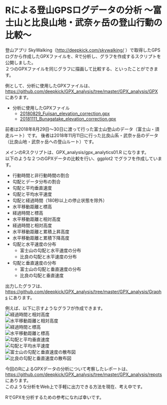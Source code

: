 # Rによる登山GPSログデータの分析 〜富士山と比良山地・武奈ヶ岳の登山行動の比較〜  

登山アプリ SkyWalking（http://deepkick.com/skywalking/ ）で取得したGPSログから作成したGPXファイルを、Rで分析し、グラフを作成するスクリプトを公開しました。  
２つのGPXファイルを同じグラフに描画して比較する、といったことができます。

例として、分析に使用したGPXファイルは、
https://github.com/deepkick/GPX_analysis/tree/master/GPX_analysis/GPX
にあります。  

- 分析に使用したGPXファイル
  - [20180829_Fujisan_elevation_correction.gpx](https://github.com/deepkick/GPX_analysis/tree/master/GPX_analysis/GPX/20180829_Fujisan_elevation_correction.gpx)
  - [20181111_Bunagatake_elevation_correction.gpx](https://github.com/deepkick/GPX_analysis/tree/master/GPX_analysis/GPX/20181111_Bunagatake_elevation_correction.gpx) 

前者は2018年8月29日〜30日に渡って行った富士山登山のデータ（富士山・須走ルート）です。
後者は2018年11月11日に行った比良山系・武奈ヶ岳のデータ（比良山地・武奈ヶ岳への登山ルート）です。

メインのRスクリプトは、GPX_analysis/gpx_analytics01.R になります。  
以下のような２つのGPXデータの比較を行い、ggplot2 でグラフを作成しています。 

- 行動時間と非行動時間の割合
- 勾配とデータ分布の割合
- 勾配と平均垂直速度
- 勾配と平均水平速度
- 勾配と経過時間（180秒以上の停止状態を除外）
- 水平移動距離と標高
- 経過時間と標高
- 水平移動距離と相対高度
- 経過時間と相対高度
- 水平移動距離と累積上昇高度
- 水平移動距離と累積下降高度
- 勾配と水平速度の分布
  - 富士山の勾配と水平速度の分布
  - 比良の勾配と水平速度の分布
- 勾配と垂直速度の分布
  - 富士山の勾配と垂直速度の分布
  - 比良の勾配と垂直速度  

出力したグラフは、https://github.com/deepkick/GPX_analysis/tree/master/GPX_analysis/Graphs にあります。  

例えば、以下に示すようなグラフが作成できます。  
![経過時間と相対高度](https://github.com/deepkick/GPX_analysis/blob/master/GPX_analysis/Graphs/01a_経過時間と相対高度.png)  
![水平移動距離と相対高度](https://github.com/deepkick/GPX_analysis/blob/master/GPX_analysis/Graphs/01b_水平移動距離と相対高度.png)  
![経過時間と標高](https://github.com/deepkick/GPX_analysis/blob/master/GPX_analysis/Graphs/02a_経過時間と標高.png)  
![水平移動距離と標高](https://github.com/deepkick/GPX_analysis/blob/master/GPX_analysis/Graphs/02b_水平移動距離と標高.png)  
![勾配と平均垂直速度](https://github.com/deepkick/GPX_analysis/blob/master/GPX_analysis/Graphs/04a_勾配と平均垂直速度.png)  
![勾配と平均水平速度](https://github.com/deepkick/GPX_analysis/blob/master/GPX_analysis/Graphs/04b_勾配と平均水平速度.png)  
![富士山の勾配と垂直速度の散布図](https://github.com/deepkick/GPX_analysis/blob/master/GPX_analysis/Graphs/04a_富士山の勾配と垂直速度の散布図.png)  
![比良の勾配と垂直速度の散布図](https://github.com/deepkick/GPX_analysis/blob/master/GPX_analysis/Graphs/04a_比良の勾配と垂直速度の散布図.png)  

今回のRによるGPXデータの分析について考察したレポートは、
https://github.com/deepkick/GPX_analysis/tree/master/GPX_analysis/repots  
にあります。  
このような分析をWeb上で手軽に出力できる方法を現在、考え中です。  

RでGPXを分析するための参考になれば幸いです。

